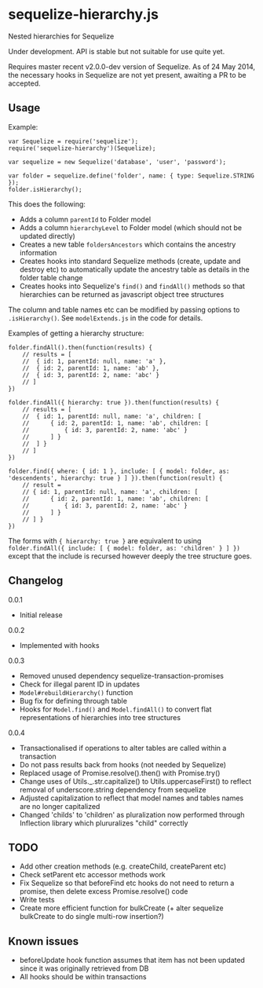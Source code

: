 # sequelize-hierarchy.js

Nested hierarchies for Sequelize

Under development. API is stable but not suitable for use quite yet.

Requires master recent v2.0.0-dev version of Sequelize. As of 24 May 2014, the necessary hooks in Sequelize are not yet present, awaiting a PR to be accepted.

## Usage

Example:

	var Sequelize = require('sequelize');
	require('sequelize-hierarchy')(Sequelize);
	
	var sequelize = new Sequelize('database', 'user', 'password');
	
	var folder = sequelize.define('folder', name: { type: Sequelize.STRING });
	folder.isHierarchy();

This does the following:

* Adds a column `parentId` to Folder model
* Adds a column `hierarchyLevel` to Folder model (which should not be updated directly)
* Creates a new table `foldersAncestors` which contains the ancestry information
* Creates hooks into standard Sequelize methods (create, update and destroy etc) to automatically update the ancestry table as details in the folder table change
* Creates hooks into Sequelize's `find()` and `findAll()` methods so that hierarchies can be returned as javascript object tree structures 

The column and table names etc can be modified by passing options to `.isHierarchy()`. See `modelExtends.js` in the code for details.

Examples of getting a hierarchy structure:

	folder.findAll().then(function(results) {
		// results = [
		//	{ id: 1, parentId: null, name: 'a' },
		//	{ id: 2, parentId: 1, name: 'ab' },
		//	{ id: 3, parentId: 2, name: 'abc' }
		// ]
	})

	folder.findAll({ hierarchy: true }).then(function(results) {
		// results = [
		//	{ id: 1, parentId: null, name: 'a', children: [
		//		{ id: 2, parentId: 1, name: 'ab', children: [
		//			{ id: 3, parentId: 2, name: 'abc' }
		//		] }
		//	] }
		// ]
	})
	
	folder.find({ where: { id: 1 }, include: [ { model: folder, as: 'descendents', hierarchy: true } ] }).then(function(result) {
		// result =
		// { id: 1, parentId: null, name: 'a', children: [
		//		{ id: 2, parentId: 1, name: 'ab', children: [
		//			{ id: 3, parentId: 2, name: 'abc' }
		//		] }
		// ] }
	})

The forms with `{ hierarchy: true }` are equivalent to using `folder.findAll({ include: [ { model: folder, as: 'children' } ] })` except that the include is recursed however deeply the tree structure goes.

## Changelog

0.0.1

* Initial release

0.0.2

* Implemented with hooks

0.0.3

* Removed unused dependency sequelize-transaction-promises
* Check for illegal parent ID in updates
* `Model#rebuildHierarchy()` function
* Bug fix for defining through table
* Hooks for `Model.find()` and `Model.findAll()` to convert flat representations of hierarchies into tree structures

0.0.4

* Transactionalised if operations to alter tables are called within a transaction
* Do not pass results back from hooks (not needed by Sequelize)
* Replaced usage of Promise.resolve().then() with Promise.try()
* Change uses of Utils._.str.capitalize() to Utils.uppercaseFirst() to reflect removal of underscore.string dependency from sequelize
* Adjusted capitalization to reflect that model names and tables names are no longer capitalized
* Changed 'childs' to 'children' as pluralization now performed through Inflection library which plururalizes "child" correctly

## TODO

* Add other creation methods (e.g. createChild, createParent etc)
* Check setParent etc accessor methods work
* Fix Sequelize so that beforeFind etc hooks do not need to return a promise, then delete excess Promise.resolve() code
* Write tests
* Create more efficient function for bulkCreate (+ alter sequelize bulkCreate to do single multi-row insertion?)

## Known issues

* beforeUpdate hook function assumes that item has not been updated since it was originally retrieved from DB
* All hooks should be within transactions
